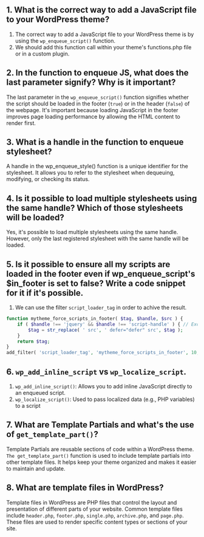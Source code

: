 ## 1. What is the correct way to add a JavaScript file to your WordPress theme?
1. The correct way to add a JavaScript file to your WordPress theme is by using the `wp_enqueue_script()` function. 
2. We should add this function call within your theme's functions.php file or in a custom plugin.

## 2. In the function to enqueue JS, what does the last parameter signify? Why is it important?
The last parameter in the `wp_enqueue_script()` function signifies whether the script should be loaded in the footer (`true`) or in the header (`false`) of the webpage. It's important because loading JavaScript in the footer improves page loading performance by allowing the HTML content to render first.

## 3. What is a handle in the function to enqueue stylesheet?
A handle in the wp_enqueue_style() function is a unique identifier for the stylesheet. It allows you to refer to the stylesheet when dequeuing, modifying, or checking its status.

## 4. Is it possible to load multiple stylesheets using the same handle? Which of those stylesheets will be loaded?
Yes, it's possible to load multiple stylesheets using the same handle. However, only the last registered stylesheet with the same handle will be loaded.

## 5. Is it possible to ensure all my scripts are loaded in the footer even if wp_enqueue_script's $in_footer is set to false? Write a code snippet for it if it's possible.
1. We can use the filter `script_loader_tag` in order to achive the result.

```php
function mytheme_force_scripts_in_footer( $tag, $handle, $src ) {
    if ( $handle !== 'jquery' && $handle !== 'script-handle' ) { // Exclude specific scripts
        $tag = str_replace( ' src', ' defer="defer" src', $tag );
    }
    return $tag;
}
add_filter( 'script_loader_tag', 'mytheme_force_scripts_in_footer', 10, 3 );
```

## 6. `wp_add_inline_script` vs `wp_localize_script`.
1. `wp_add_inline_script()`: Allows you to add inline JavaScript directly to an enqueued script.
2. `wp_localize_script()`: Used to pass localized data (e.g., PHP variables) to a script

## 7. What are Template Partials and what's the use of `get_template_part()`?
Template Partials are reusable sections of code within a WordPress theme. `The get_template_part()` function is used to include template partials into other template files. It helps keep your theme organized and makes it easier to maintain and update.

## 8. What are template files in WordPress?
Template files in WordPress are PHP files that control the layout and presentation of different parts of your website. Common template files include `header.php`, `footer.php`, `single.php`, `archive.php`, and `page.php`. These files are used to render specific content types or sections of your site.